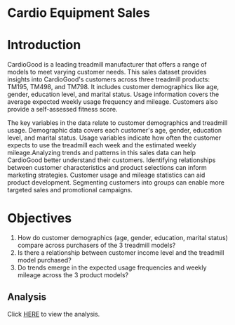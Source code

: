 # Cardio Equipment Sales

# Introduction

CardioGood is a leading treadmill manufacturer that offers a range of models to meet varying customer needs. This sales dataset provides insights into CardioGood's customers across three treadmill products: TM195, TM498, and TM798. It includes customer demographics like age, gender, education level, and marital status. Usage information covers the average expected weekly usage frequency and mileage. Customers also provide a self-assessed fitness score.

The key variables in the data relate to customer demographics and treadmill usage. Demographic data covers each customer's age, gender, education level, and marital status. Usage variables indicate how often the customer expects to use the treadmill each week and the estimated weekly mileage.Analyzing trends and patterns in this sales data can help CardioGood better understand their customers. Identifying relationships between customer characteristics and product selections can inform marketing strategies. Customer usage and mileage statistics can aid product development. Segmenting customers into groups can enable more targeted sales and promotional campaigns.

# Objectives

1. How do customer demographics (age, gender, education, marital status) compare across purchasers of the 3 treadmill models?
2. Is there a relationship between customer income level and the treadmill model purchased?
3. Do trends emerge in the expected usage frequencies and weekly mileage across the 3 product models?

## Analysis
Click [HERE](https://github.com/seandhan/CardioEquipmentSales/blob/main/CardioEquipmentSalesEDA.ipynb) to view the analysis.
